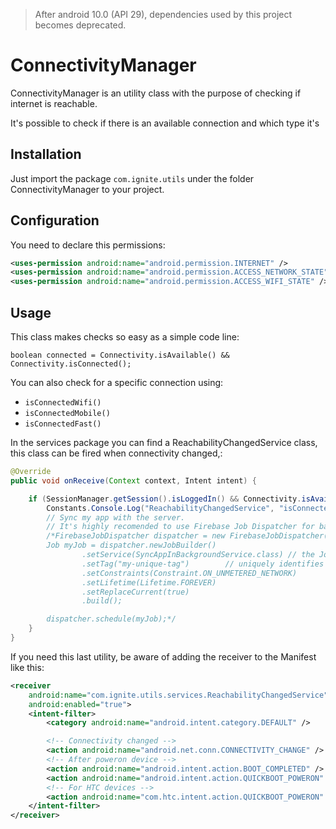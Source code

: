 > After android 10.0 (API 29), dependencies used by this project becomes deprecated.

# ConnectivityManager
ConnectivityManager is an utility class with the purpose of checking if internet is reachable.

It's possible to check if there is an available connection and which type it's

## Installation
Just import the package `com.ignite.utils` under the folder ConnectivityManager to your project.

## Configuration
You need to declare this permissions:

```XML
<uses-permission android:name="android.permission.INTERNET" />
<uses-permission android:name="android.permission.ACCESS_NETWORK_STATE" />
<uses-permission android:name="android.permission.ACCESS_WIFI_STATE" />
```

## Usage
This class makes checks so easy as a simple code line:

`boolean connected = Connectivity.isAvailable() && Connectivity.isConnected();`

You can also check for a specific connection using:

 * `isConnectedWifi()`
 * `isConnectedMobile()`
 * `isConnectedFast()`

In the services package you can find a ReachabilityChangedService class, this class can be fired when connectivity changed,:

```Java
@Override
public void onReceive(Context context, Intent intent) {

    if (SessionManager.getSession().isLoggedIn() && Connectivity.isAvailable() && Connectivity.isConnected()) {
        Constants.Console.Log("ReachabilityChangedService", "isConnected");
        // Sync my app with the server.
        // It's highly recomended to use Firebase Job Dispatcher for backround tasks to prevent failures because of low resources right now.
        /*FirebaseJobDispatcher dispatcher = new FirebaseJobDispatcher(new GooglePlayDriver(context));
        Job myJob = dispatcher.newJobBuilder()
                .setService(SyncAppInBackgroundService.class) // the JobService that will be called
                .setTag("my-unique-tag")        // uniquely identifies the job
                .setConstraints(Constraint.ON_UNMETERED_NETWORK)
                .setLifetime(Lifetime.FOREVER)
                .setReplaceCurrent(true)
                .build();

        dispatcher.schedule(myJob);*/
    }
}

```

If you need this last utility, be aware of adding the receiver to the Manifest like this:

```XML
<receiver
    android:name="com.ignite.utils.services.ReachabilityChangedService"
    android:enabled="true">
    <intent-filter>
        <category android:name="android.intent.category.DEFAULT" />

        <!-- Connectivity changed -->
        <action android:name="android.net.conn.CONNECTIVITY_CHANGE" />
        <!-- After poweron device -->
        <action android:name="android.intent.action.BOOT_COMPLETED" />
        <action android:name="android.intent.action.QUICKBOOT_POWERON" />
        <!-- For HTC devices -->
        <action android:name="com.htc.intent.action.QUICKBOOT_POWERON" />
    </intent-filter>
</receiver>
```
